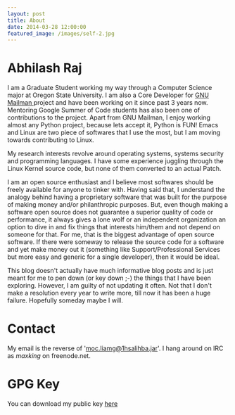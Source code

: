 ```yaml
---
layout: post
title: About
date: 2014-03-28 12:00:00
featured_image: /images/self-2.jpg
---
```


Abhilash Raj
==


  I am a Graduate Student working my way through a Computer Science major at
  Oregon State University. I am also a Core Developer
  for <a href="http://list.org"> GNU Mailman </a>project and have been working
  on it since past 3 years now. Mentoring Google Summer of Code students has
  also been one of contributions to the project. Apart from GNU Mailman, I enjoy
  working almost any Python project, because lets accept it, Python is FUN!
  Emacs and Linux are two piece of softwares that I use the most, but I am
  moving towards contributing to Linux.



  My research interests revolve around operating systems, systems security and
  programming languages. I have some experience juggling through the Linux
  Kernel source code, but none of them converted to an actual Patch.



  I am an open source enthusiast and I believe most softwares should be freely
  available for anyone to tinker with. Having said that, I understand the
  analogy behind having a proprietary software that was built for the purpose of
  making money and/or philanthropic purposes. But, even though making a software
  open source does not guarantee a superior quality of code or performance, it
  always gives a lone wolf or an independent organization an option to dive in
  and fix things that interests him/them and not depend on someone for that. For
  me, that is the biggest advantage of open source software. If there were
  someway to release the source code for a software and yet make money out it
  (something like Support/Professional Services but more easy and generic for a
  single developer), then it would be ideal.



  This blog doesn't actually have much informative blog posts and is just meant
  for me to pen down (or key down ;-) the things that I have been
  exploring. However, I am guilty of not updating it often. Not that I don't
  make a resolution every year to write more, till now it has been a huge
  failure. Hopefully someday maybe I will.


Contact
==
My email is the reverse of 'moc.liamg@1hsalihba.jar'. I hang
around on IRC as <em>maxking</em> on freenode.net.

GPG Key
==
You can download my public key <a href="/pubkey.txt">here</a>
